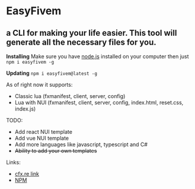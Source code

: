 # EasyFivem
## a CLI for making your life easier. This tool will generate all the necessary files for you.

**Installing**
Make sure you have [node.js](https://nodejs.org/en/ "node.js") installed on your computer
then just `npm i easyfivem -g`

**Updating**
`npm i easyfivem@latest -g`

As of right now it supports:
- Classic lua (fxmanifest, client, server, config)
- Lua with NUI (fxmanifest, client, server, config, index.html, reset.css, index.js)

TODO:
- Add react NUI template
- Add vue NUI template
- Add more languages like javascript, typescript and C#
- ~~Ability to add your own templates~~

Links:
- [cfx.re link](https://forum.cfx.re/t/easyfivem-fivem-project-generator-cli/4893791 "cfx.re link")
- [NPM](https://www.npmjs.com/package/easyfivem "NPM")
